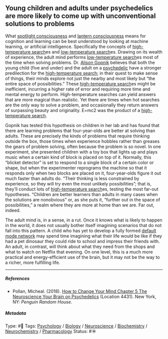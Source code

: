 ## Young children and adults under psychedelics are more likely to come up with unconventional solutions to problems

What [spotlight consciousness](Spotlight%20consciousness.md) and [lantern consciousness](Lantern%20consciousness.md) means for cognition and learning can be best understood by looking at machine learning, or artificial intelligence. Specifically the concepts of [high-temperature search](High-temperature%20search.md)es and [low-temperature search](Low-temperature%20search.md)es. Drawing on its wealth of experience, the adult mind performs [low-temperature search](Low-temperature%20search.md)es most of the time when solving problems. Dr. [Alison Gopnik]() believes that both the young child (five and under) and the adult on a [psychedelic](Psychedelic.md) have a stronger predilection for the [high-temperature search](High-temperature%20search.md); in their quest to make sense of things, their minds explore not just the nearby and most likely but “the entire space of possibilities.” These [high-temperature search](High-temperature%20search.md)es might be inefficient, incurring a higher rate of error and requiring more time and mental energy to perform. High-temperature searches can yield answers that are more magical than realistic. Yet there are times when hot searches are the only way to solve a problem, and occasionally they return answers of surpassing beauty and originality. E=mc2 was the product of a [high-temperature search](High-temperature%20search.md).

Gopnik has tested this hypothesis on children in her lab and has found that there are learning problems that four-year-olds are better at solving than adults. These are precisely the kinds of problems that require thinking outside the box, those times when experience hobbles rather than greases the gears of problem solving, often because the problem is so novel. In one experiment, she presented children with a toy box that lights up and plays music when a certain kind of block is placed on top of it. Normally, this “blicket detector” is set to respond to a single block of a certain color or shape, but when the experimenter reprograms the machine so that it responds only when two blocks are placed on it, four-year-olds figure it out much faster than adults do. “Their thinking is less constrained by experience, so they will try even the most unlikely possibilities”; that is, they’ll conduct lots of [high-temperature search](High-temperature%20search.md)es, testing the most far-out hypotheses. “Children are better learners than adults in many cases when the solutions are nonobvious” or, as she puts it, “further out in the space of possibilities,” a realm where they are more at home than we are. Far out, indeed.

The adult mind is, in a sense, in a rut. Once it knows what is likely to happen in the world, it does not usually bother itself imagining scenarios that do not fall into this pattern. A child who has yet to develop a fully formed [default mode network](Default%20mode%20network.md) may spend time imagining what their life would be like if they had a pet dinosaur they could ride to school and impress their friends with. An adult, in contrast, will think about what they need from the shops and what to watch on Netflix that evening. On one level, this is a much more practical and energy-efficient use of the brain, but it may not be the way to a richer, more fulfilling life.

---

##### References

* Pollan, Micheal. (2018). [How to Change Your Mind Chapter 5 The Neuroscience Your Brain on Psychedelics](How%20to%20Change%20Your%20Mind%20Chapter%205%20The%20Neuroscience%20Your%20Brain%20on%20Psychedelics.md) (Location 4431). New York, NY: *Penguin Random House*. 

##### Metadata

Type:  #🔴 
Tags: [Psychology](Psychology.md) / [Biology]() / [Neuroscience](Neuroscience.md) / [Biochemistry](Biochemistry.md) / [Neurochemistry](Neurochemistry.md) / [Pharmacology]() 
Status: #☀️ 
